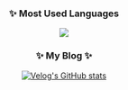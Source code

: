 
<h3 align="center"> ✨ Most Used Languages </h3>

<p align="center">
  <a href="https://github.com/palrang22">
    <img align="center" src="https://github-readme-stats.vercel.app/api/top-langs/?username=palrang22&layout=compact&show_icons=true&show_owner=true&hide_title=false&theme=nord&hide=" />
  </a>
</p>


<div style="text-align: center;">
    <h3>✨ My Blog ✨</h3>
    <p>
        <a href="https://velog.io/@palrang22">
            <img src="https://velog-readme-stats.vercel.app/api/badge?name=palrang22" alt="Velog's GitHub stats">
        </a>
    </p>
</div>


<!--
**palrang22/palrang22** is a ✨ _special_ ✨ repository because its `README.md` (this file) appears on your GitHub profile.

Here are some ideas to get you started:

- 🔭 I’m currently working on ...
- 🌱 I’m currently learning ...
- 👯 I’m looking to collaborate on ...
- 🤔 I’m looking for help with ...
- 💬 Ask me about ...
- 📫 How to reach me: ...
- 😄 Pronouns: ...
- ⚡ Fun fact: ...
-->
